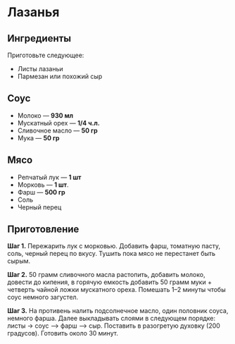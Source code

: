 # Лазанья

## Ингредиенты

Приготовьте следующее:

- Листы лазаньи
- Пармезан или похожий сыр

## Соус

- Молоко — **930 мл**
- Мускатный орех — **1/4 ч.л.**
- Сливочное масло — **50 гр**
- Мука — **50 гр**

## Мясо

- Репчатый лук — **1 шт**
- Морковь — **1 шт**.
- Фарш — **500 гр**
- Соль
- Черный перец

## Приготовление

**Шаг 1.** Пережарить лук с морковью. Добавить фарш, томатную пасту, соль, черный перец по вкусу. Тушить пока мясо не перестанет быть сырым.

**Шаг 2.** 50 грамм сливочного масла растопить, добавить молоко, довести до кипения, в горячую емкость добавить 50 грамм муки + четверть чайной ложки мускатного ореха. Помешать 1–2 минуты чтобы соус немного загустел.

**Шаг 3.** На противень налить подсолнечное масло, один половник соуса, немного фарша. Далее выкладывать слоями в следующем порядке: листы -> соус –> фарш –> сыр. Поставить в разогретую духовку (200 градусов). Готовить около 30 минут.
